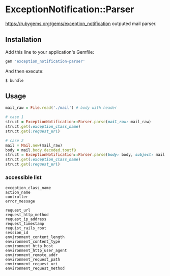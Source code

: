 # ExceptionNotification::Parser

https://rubygems.org/gems/exception_notification outputed mail parser.

## Installation

Add this line to your application's Gemfile:

```ruby
gem 'exception_notification-parser'
```

And then execute:

    $ bundle

## Usage

```ruby
mail_raw = File.read('./mail') # body with header

# case 1
struct = ExceptionNotification::Parser.parse(mail_raw: mail_raw)
struct.get(:exception_class_name)
struct.get(:request_url)

# case 2
mail = Mail.new(mail_raw)
body = mail.body.decoded.toutf8
struct = ExceptionNotification::Parser.parse(body: body, subject: mail.suject)
struct.get(:exception_class_name)
struct.get(:request_url)
```

### accessible list
```
exception_class_name
action_name
controller
error_message

request_url
request_http_method
request_ip_address
request_timestamp
requist_rails_root
session_id
environment_content_length
environment_content_type
environment_http_host
environment_http_user_agent
environment_remote_addr
environment_request_path
environment_request_uri
environment_request_method
```
